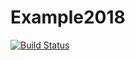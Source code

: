# Example2018
[![Build Status](https://travis-ci.org/laurasberna/PlanetarySystem.svg?branch=master)](https://travis-ci.org/laurasberna/PlanetarySystem.jl)
